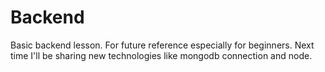# Backend
Basic backend lesson. For future reference especially for beginners. Next time I'll be sharing new technologies like mongodb connection and node.
